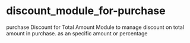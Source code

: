 # discount_module_for-purchase
purchase Discount for Total Amount Module to manage discount on total amount in purchase.         as an specific amount or percentage
